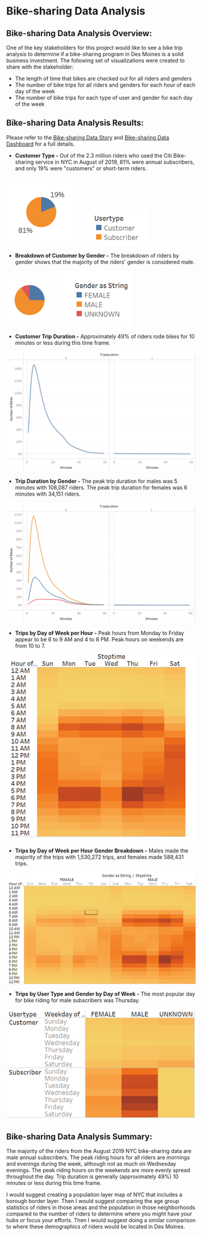 # **Bike-sharing Data Analysis**

## **Bike-sharing Data Analysis Overview:**

One of the key stakeholders for this project would like to see a bike trip analysis to determine if a bike-sharing program in Des Moines is a solid business investment. The following set of visualizations were created to share with the stakeholder:

  - The length of time that bikes are checked out for all riders and genders
  - The number of bike trips for all riders and genders for each hour of each day of the week
  - The number of bike trips for each type of user and gender for each day of the week

## **Bike-sharing Data Analysis Results:**

Please refer to the [Bike-sharing Data Story](https://public.tableau.com/app/profile/rebekah.rutland/viz/Module14Challenge-BikesharingDataStory/BikesharingDataStory) and [Bike-sharing Data Dashboard](https://public.tableau.com/app/profile/rebekah.rutland/viz/Module14Challenge-BikesharingDashboard/BikesharingDataDashboard) for a full details.

  - **Customer Type -** Out of the 2.3 million riders who used the Citi Bike-sharing service in NYC in August of 2019, 81% were annual subscribers, and only 19% were "customers" or short-term riders.
  
   ![Customer_Type](images/Customer_Type.PNG)
   ![Customer_Type_Key](images/Customer_Type_Key.PNG)
  
  
  - **Breakdown of Customer by Gender -** The breakdown of riders by gender shows that the majority of the riders' gender is considered male.
  
   ![Gender_BreakdownofCustomer](images/Gender_BreakdownofCustomer.PNG)
   ![Gender_BreakdownofCustomer_Key](images/Gender_BreakdownofCustomer_Key.PNG)
   
   
  - **Customer Trip Duration -** Approximately 49% of riders rode bikes for 10 minutes or less during this time frame.
  
   ![Customer_TripDuration](images/Customer_TripDuration.PNG)
    
    
  - **Trip Duration by Gender -** The peak trip duration for males was 5 minutes with 108,087 riders.  The peak trip duration for females was 6 minutes with 34,151 riders. 
  
   ![Gender_TripDuration](images/Gender_TripDuration.PNG)
    
    
  - **Trips by Day of Week per Hour -** Peak hours from Monday to Friday appear to be 6 to 9 AM and 4 to 8 PM.  Peak hours on weekends are from 10 to 7.
  
   ![Trips_WeekdayperHour](images/Trips_WeekdayperHour.PNG)
   
    
  - **Trips by Day of Week per Hour Gender Breakdown -** Males made the majority of the trips with 1,530,272 trips, and females made 588,431 trips.
  
   ![GenderTrips_WeekdayperHour](images/GenderTrips_WeekdayperHour.PNG)
  
  
  - **Trips by User Type and Gender by Day of Week -** The most popular day for bike riding for male subscribers was Thursday.
  
  ![UserType_Gender_byWeekday](images/UserType_Gender_byWeekday.PNG)
  
  

## **Bike-sharing Data Analysis Summary:**

The majority of the riders from the August 2019 NYC bike-sharing data are male annual subscribers.  The peak riding hours for all riders are mornings and evenings during the week, although not as much on Wednesday evenings.  The peak riding hours on the weekends are more evenly spread throughout the day.  Trip duration is generally (approximately 49%) 10 minutes or less during this time frame.

I would suggest creating a population layer map of NYC that includes a borough border layer.  Then I would suggest comparing the age group statistics of riders in those areas and the population in those neighborhoods compared to the number of riders to determine where you might have your hubs or focus your efforts.  Then I would suggest doing a similar comparison to where these demographics of riders would be located in Des Moines.
